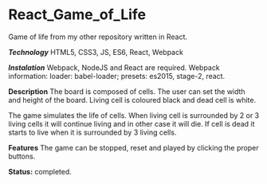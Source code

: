 # React_Game_of_Life

Game of life from my other repository written in React.

***Technology*** HTML5, CSS3, JS, ES6, React, Webpack

***Instalation*** Webpack, NodeJS and React are required.
Webpack information: loader: babel-loader; presets: es2015, stage-2, react.

**Description**
The board is composed of cells. The user can set the width and height of the board. Living cell is coloured black and dead cell is white.

The game simulates the life of cells. When living cell is surrounded by 2 or 3 living cells it will continue living and in other case it will die.
If cell is dead it starts to live when it is surrounded by 3 living cells.

**Features**
The game can be stopped, reset and played by clicking the proper buttons.

**Status:** completed.